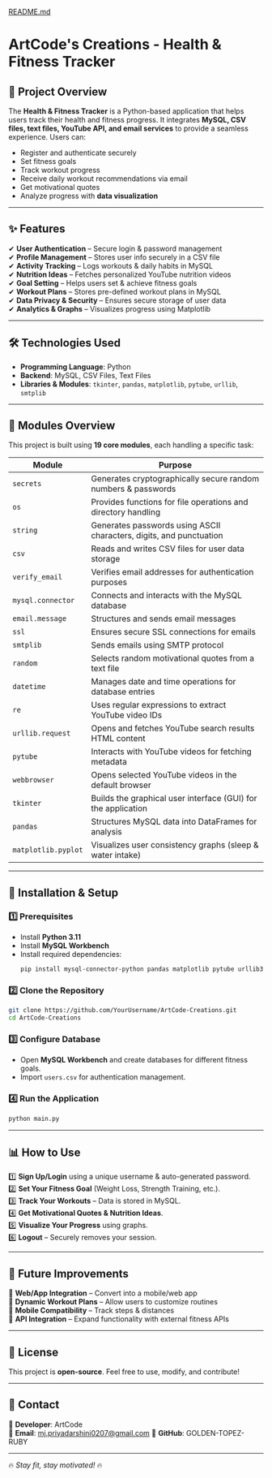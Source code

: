 [README.md](https://github.com/user-attachments/files/18657355/README.md)
# ArtCode's Creations - Health & Fitness Tracker

## 📌 Project Overview

The **Health & Fitness Tracker** is a Python-based application that helps users track their health and fitness progress. It integrates **MySQL, CSV files, text files, YouTube API, and email services** to provide a seamless experience. Users can:

- Register and authenticate securely
- Set fitness goals
- Track workout progress
- Receive daily workout recommendations via email
- Get motivational quotes
- Analyze progress with **data visualization**

---

## ✨ Features

✔ **User Authentication** – Secure login & password management  
✔ **Profile Management** – Stores user info securely in a CSV file  
✔ **Activity Tracking** – Logs workouts & daily habits in MySQL  
✔ **Nutrition Ideas** – Fetches personalized YouTube nutrition videos  
✔ **Goal Setting** – Helps users set & achieve fitness goals  
✔ **Workout Plans** – Stores pre-defined workout plans in MySQL  
✔ **Data Privacy & Security** – Ensures secure storage of user data  
✔ **Analytics & Graphs** – Visualizes progress using Matplotlib  

---

## 🛠 Technologies Used

- **Programming Language**: Python
- **Backend**: MySQL, CSV Files, Text Files
- **Libraries & Modules**: `tkinter`, `pandas`, `matplotlib`, `pytube`, `urllib`, `smtplib`

---

## 📂 Modules Overview

This project is built using **19 core modules**, each handling a specific task:

| Module                  | Purpose |
|-------------------------|---------|
| `secrets`               | Generates cryptographically secure random numbers & passwords |
| `os`                    | Provides functions for file operations and directory handling |
| `string`                | Generates passwords using ASCII characters, digits, and punctuation |
| `csv`                   | Reads and writes CSV files for user data storage |
| `verify_email`          | Verifies email addresses for authentication purposes |
| `mysql.connector`       | Connects and interacts with the MySQL database |
| `email.message`         | Structures and sends email messages |
| `ssl`                   | Ensures secure SSL connections for emails |
| `smtplib`               | Sends emails using SMTP protocol |
| `random`                | Selects random motivational quotes from a text file |
| `datetime`              | Manages date and time operations for database entries |
| `re`                    | Uses regular expressions to extract YouTube video IDs |
| `urllib.request`        | Opens and fetches YouTube search results HTML content |
| `pytube`                | Interacts with YouTube videos for fetching metadata |
| `webbrowser`            | Opens selected YouTube videos in the default browser |
| `tkinter`               | Builds the graphical user interface (GUI) for the application |
| `pandas`                | Structures MySQL data into DataFrames for analysis |
| `matplotlib.pyplot`     | Visualizes user consistency graphs (sleep & water intake) |

---

## 🔧 Installation & Setup

### 1️⃣ Prerequisites

- Install **Python 3.11**
- Install **MySQL Workbench**
- Install required dependencies:
  ```sh
  pip install mysql-connector-python pandas matplotlib pytube urllib3
  ```

### 2️⃣ Clone the Repository

```sh
git clone https://github.com/YourUsername/ArtCode-Creations.git
cd ArtCode-Creations
```

### 3️⃣ Configure Database

- Open **MySQL Workbench** and create databases for different fitness goals.
- Import `users.csv` for authentication management.

### 4️⃣ Run the Application

```sh
python main.py
```

---

## 📊 How to Use

1️⃣ **Sign Up/Login** using a unique username & auto-generated password.  
2️⃣ **Set Your Fitness Goal** (Weight Loss, Strength Training, etc.).  
3️⃣ **Track Your Workouts** – Data is stored in MySQL.  
4️⃣ **Get Motivational Quotes & Nutrition Ideas**.  
5️⃣ **Visualize Your Progress** using graphs.  
6️⃣ **Logout** – Securely removes your session.  

---

## 🔮 Future Improvements

🚀 **Web/App Integration** – Convert into a mobile/web app  
🚀 **Dynamic Workout Plans** – Allow users to customize routines  
🚀 **Mobile Compatibility** – Track steps & distances  
🚀 **API Integration** – Expand functionality with external fitness APIs  

---

## 📜 License

This project is **open-source**. Feel free to use, modify, and contribute!

---

## 📩 Contact

🔹 **Developer**: ArtCode  
🔹 **Email**: mj.priyadarshini0207@gmail.com
🔹 **GitHub**: GOLDEN-TOPEZ-RUBY

---

🔥 *Stay fit, stay motivated!* 🔥
